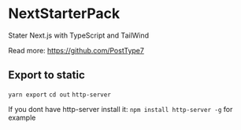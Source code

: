 # NextStarterPack

Stater Next.js with TypeScript and TailWind

Read more:
https://github.com/PostType7

## Export to static

`yarn export`
`cd out`
`http-server`

If you dont have http-server install it: `npm install http-server -g` for example
